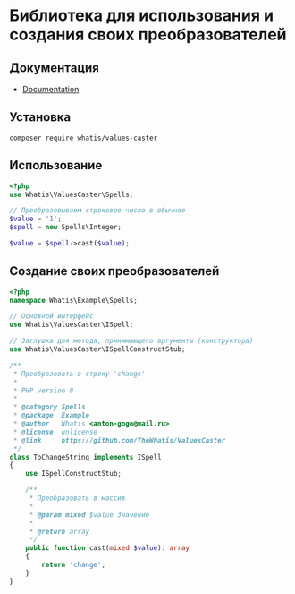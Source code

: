 # Библиотека для использования и создания своих преобразователей
## Документация
  * [Documentation](https://github.com/TheWhatis/ValuesCaster/tree/master/docs/markdown/Home.md "Documentation")
## Установка
```
composer require whatis/values-caster
```
## Использование
```php
<?php
use Whatis\ValuesCaster\Spells;

// Преобразовываем строковое число в обычное
$value = '1';
$spell = new Spells\Integer;

$value = $spell->cast($value);
```

## Создание своих преобразователей
```php
<?php
namespace Whatis\Example\Spells;

// Основной интерфейс
use Whatis\ValuesCaster\ISpell;

// Заглушка для метода, принимающего аргументы (конструктора)
use Whatis\ValuesCaster\ISpellConstructStub;

/**
 * Преобразовать в строку 'change'
 *
 * PHP version 8
 *
 * @category Spells
 * @package  Example
 * @author   Whatis <anton-gogo@mail.ru>
 * @license  unlicense
 * @link     https://github.com/TheWhatis/ValuesCaster
 */
class ToChangeString implements ISpell
{
    use ISpellConstructStub;

    /**
     * Преобразовать в массив
     *
     * @param mixed $value Значение
     *
     * @return array
     */
    public function cast(mixed $value): array
    {
        return 'change';
    }
}
```
